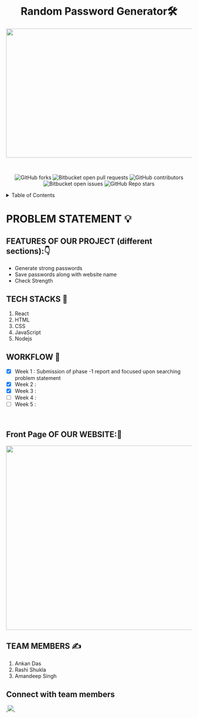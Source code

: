 <h1 align="center">Random Password Generator🛠</h1>

<p align="center">
<img src="./images_readme/header.jpg" width="1000" height="350">
</p> 
<br>
<div align="center">
  
![GitHub forks](https://img.shields.io/github/forks/17rashi/random-password-generator?color=blue)
![Bitbucket open pull requests](https://img.shields.io/bitbucket/pr-raw/17rashi/random-password-generator?color=blue)
![GitHub contributors](https://img.shields.io/github/contributors/17rashi/random-password-generator?color=blue)
![Bitbucket open issues](https://img.shields.io/bitbucket/issues/17rashi/random-password-generator?color=blue)
![GitHub Repo stars](https://img.shields.io/github/stars/17rashi/random-password-generator?color=blue)
  
</div>

<!-- TABLE OF CONTENTS -->
<details>
  <summary>Table of Contents</summary>
  <ol>
    <li>
      <a href="">Problem Statement</a>
    </li>
    <li><a href="">Features of our project</a></li>
    <li><a href="">Tech Stacks</a></li>
    <li><a href="">Work Flow</a></li>
    <li><a href="">First look of our website</a></li>
    <li><a href="">Team Members</a></li>
    <li><a href="">Connect with team members</a></li>
    <li><a href="">Acknowledgments</a></li>
  </ol>
</details>
  
# PROBLEM STATEMENT 💡




## FEATURES OF OUR PROJECT (different sections):👇
- Generate strong passwords
- Save passwords along with website name
- Check Strength

## TECH STACKS 🛒
1. React
2. HTML
3. CSS
4. JavaScript
5. Nodejs

## WORKFLOW 📃


- [x] Week 1 : Submission of phase -1 report and focused upon searching problem statement
- [x] Week 2 : 
- [x] Week 3 :
- [ ] Week 4 :
- [ ] Week 5 :

<br>

## Front Page OF OUR WEBSITE:🎨
<p align="">
<img src="./images_readme/front.JPG" width="900" height="500">
</p> 

## TEAM MEMBERS ✍
1. Ankan Das
2. Rashi Shukla
3. Amandeep Singh

## Connect with team members

<!-- LinkedIn IDs -->
<a href="">
<img src="">
</a>

<a href="https://www.linkedin.com/in/rashi-shukla-9b2426200/">
<img src="https://img.shields.io/badge/Rashi-blue?style=flat&logo=linkedin&labelColor=blue">
</a>

<a href="">
<img src="">
</a>


